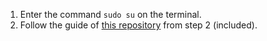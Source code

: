 1. Enter the command `sudo su` on the terminal.
2. Follow the guide of [this repository](https://github.com/github-user-0712/termux-minecraft-server) from step 2 (included).
